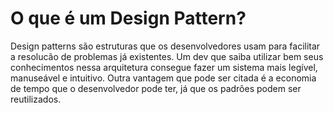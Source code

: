 # O que é um Design Pattern?

Design patterns são estruturas que os desenvolvedores usam para facilitar a resolucão de problemas já existentes. Um dev que saiba utilizar bem seus conhecimentos nessa arquitetura consegue fazer um sistema mais legível, manuseável e intuitivo. Outra vantagem que pode ser citada é a economia de tempo que o desenvolvedor pode ter, já que os padrões podem ser reutilizados.
